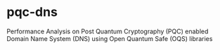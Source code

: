 # pqc-dns
Performance Analysis on Post Quantum Cryptography (PQC) enabled Domain Name System (DNS) using Open Quantum Safe (OQS) libraries
